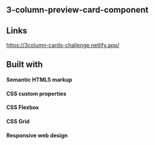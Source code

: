 ## 3-column-preview-card-component

## Links
https://3column-cards-challenge.netlify.app/
## Built with
#### Semantic HTML5 markup
#### CSS custom properties
#### CSS Flexbox
#### CSS Grid
#### Responsive web design
